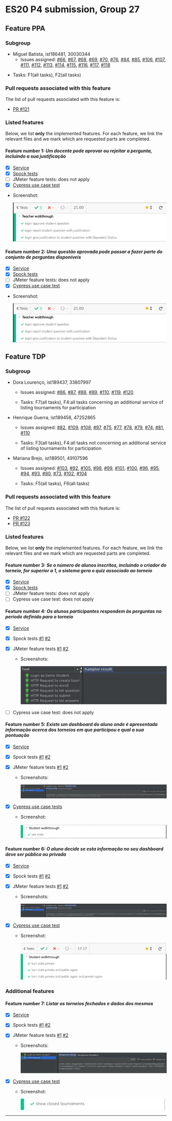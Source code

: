 # ES20 P4 submission, Group 27

## Feature PPA

### Subgroup

  - Miguel Batista, ist186481, 30030344 
    + Issues assigned: 
        [#66](https://github.com/tecnico-softeng/es20al_27-project/issues/66), 
        [#67](https://github.com/tecnico-softeng/es20al_27-project/issues/67),
        [#68](https://github.com/tecnico-softeng/es20al_27-project/issues/68),
        [#69](https://github.com/tecnico-softeng/es20al_27-project/issues/69),
        [#70](https://github.com/tecnico-softeng/es20al_27-project/issues/70),
        [#76](https://github.com/tecnico-softeng/es20al_27-project/issues/76),
        [#84](https://github.com/tecnico-softeng/es20al_27-project/issues/84),
        [#85](https://github.com/tecnico-softeng/es20al_27-project/issues/85),
        [#106](https://github.com/tecnico-softeng/es20al_27-project/issues/106),
        [#107](https://github.com/tecnico-softeng/es20al_27-project/issues/107),
        [#111](https://github.com/tecnico-softeng/es20al_27-project/issues/111),
        [#112](https://github.com/tecnico-softeng/es20al_27-project/issues/112),
        [#113](https://github.com/tecnico-softeng/es20al_27-project/issues/113),
        [#114](https://github.com/tecnico-softeng/es20al_27-project/issues/114),
        [#115](https://github.com/tecnico-softeng/es20al_27-project/issues/115),
        [#116](https://github.com/tecnico-softeng/es20al_27-project/issues/116),
        [#117](https://github.com/tecnico-softeng/es20al_27-project/issues/117),
        [#118](https://github.com/tecnico-softeng/es20al_27-project/issues/118)
       
   + Tasks: F1(all tasks), F2(all tasks)
 
### Pull requests associated with this feature

The list of pull requests associated with this feature is:

 - [PR #121](https://github.com/tecnico-softeng/es20al_27-project/pull/121)

### Listed features

Below, we list **only** the implemented features. For each feature, we link the relevant files and we mark which are requested parts are completed.

#### Feature number 1: _Um docente pode aprovar ou rejeitar a pergunta, incluindo a sua justificação_

 - [x] [Service](https://github.com/tecnico-softeng/es20al_27-project/blob/ppa/backend/src/main/java/pt/ulisboa/tecnico/socialsoftware/tutor/question/ProposedQuestionService.java)
 - [x] [Spock tests](https://github.com/tecnico-softeng/es20al_27-project/blob/ppa/backend/src/test/groovy/pt/ulisboa/tecnico/socialsoftware/tutor/question/service/StatusChangeSubmitQuestionTest.groovy)
 - [ ] JMeter feature tests: does not apply 
 - [x] [Cypress use case test](https://github.com/tecnico-softeng/es20al_27-project/tree/ppa/frontend/tests/e2e/specs/teacher/studentQuestions.js)        
 
 + Screenshot: 
   
      ![Test results](./p4-images/cypress_ppa.png) 
      
#### Feature number 2: _Uma questão aprovada pode passar a fazer parte do conjunto de perguntas disponíveis_

 - [x] [Service](https://github.com/tecnico-softeng/es20al_27-project/blob/ppa/backend/src/main/java/pt/ulisboa/tecnico/socialsoftware/tutor/question/ProposedQuestionService.java)
 - [x] [Spock tests](https://github.com/tecnico-softeng/es20al_27-project/blob/ppa/backend/src/test/groovy/pt/ulisboa/tecnico/socialsoftware/tutor/question/service/StatusChangeSubmitQuestionTest.groovy)
 - [ ] JMeter feature tests: does not apply 
 - [x] [Cypress use case test](https://github.com/tecnico-softeng/es20al_27-project/tree/ppa/frontend/tests/e2e/specs/teacher/studentQuestions.js)
      
 + Screenshot: 
   
      ![Test results](./p4-images/cypress_ppa.png)


## Feature TDP

### Subgroup

 - Dora Lourenço, ist189437, 33807997
   + Issues assigned: 
       [#86](https://github.com/tecnico-softeng/es20al_27-project/issues/86), 
       [#87](https://github.com/tecnico-softeng/es20al_27-project/issues/87),
       [#88](https://github.com/tecnico-softeng/es20al_27-project/issues/88),
       [#89](https://github.com/tecnico-softeng/es20al_27-project/issues/89),
       [#110](https://github.com/tecnico-softeng/es20al_27-project/issues/110),
       [#119](https://github.com/tecnico-softeng/es20al_27-project/issues/119),
       [#120](https://github.com/tecnico-softeng/es20al_27-project/issues/120)
       
   + Tasks: F7(all tasks), F4:all tasks concerning an additional service of 
   listing tournaments for participation 
   
 - Henrique Guerra, ist189456, 47252865
   + Issues assigned: 
        [#82](https://github.com/tecnico-softeng/es20al_27-project/issues/82), 
        [#109](https://github.com/tecnico-softeng/es20al_27-project/issues/109),
        [#108](https://github.com/tecnico-softeng/es20al_27-project/issues/108),
        [#97](https://github.com/tecnico-softeng/es20al_27-project/issues/97),
        [#75](https://github.com/tecnico-softeng/es20al_27-project/issues/75),
        [#77](https://github.com/tecnico-softeng/es20al_27-project/issues/77),
        [#78](https://github.com/tecnico-softeng/es20al_27-project/issues/78),
        [#79](https://github.com/tecnico-softeng/es20al_27-project/issues/79),
        [#74](https://github.com/tecnico-softeng/es20al_27-project/issues/74),
        [#81](https://github.com/tecnico-softeng/es20al_27-project/issues/81),
        [#110](https://github.com/tecnico-softeng/es20al_27-project/issues/110)
        
   + Tasks: F3(all tasks), F4:all tasks not concerning an additional service of 
   listing tournaments for participation 
   
  - Mariana Brejo, ist189501, 49107596
    + Issues assigned: 
        [#103](https://github.com/tecnico-softeng/es20al_27-project/issues/103), 
        [#92](https://github.com/tecnico-softeng/es20al_27-project/issues/92),
        [#105](https://github.com/tecnico-softeng/es20al_27-project/issues/105),
        [#98](https://github.com/tecnico-softeng/es20al_27-project/issues/98),
        [#99](https://github.com/tecnico-softeng/es20al_27-project/issues/99),
        [#101](https://github.com/tecnico-softeng/es20al_27-project/issues/101),
        [#100](https://github.com/tecnico-softeng/es20al_27-project/issues/100),
        [#96](https://github.com/tecnico-softeng/es20al_27-project/issues/96),
        [#95](https://github.com/tecnico-softeng/es20al_27-project/issues/95),
        [#94](https://github.com/tecnico-softeng/es20al_27-project/issues/94),
        [#93](https://github.com/tecnico-softeng/es20al_27-project/issues/93),
        [#80](https://github.com/tecnico-softeng/es20al_27-project/issues/80),
        [#73](https://github.com/tecnico-softeng/es20al_27-project/issues/73),
        [#102](https://github.com/tecnico-softeng/es20al_27-project/issues/102),
        [#104](https://github.com/tecnico-softeng/es20al_27-project/issues/104)
           
    + Tasks: F5(all tasks), F6(all tasks)

### Pull requests associated with this feature

The list of pull requests associated with this feature is:

 - [PR #122](https://github.com/tecnico-softeng/es20al_27-project/pull/122)
 - [PR #123](https://github.com/tecnico-softeng/es20al_27-project/pull/123)


### Listed features

Below, we list **only** the implemented features. For each feature, we link the relevant files and we mark which are requested parts are completed.

#### Feature number 3: _Se o número de alunos inscritos, incluindo o criador do torneio, for superior a 1, o sistema gera o quiz associado ao torneio_

 - [x] [Service](https://github.com/tecnico-softeng/es20al_27-project/blob/master/backend/src/main/java/pt/ulisboa/tecnico/socialsoftware/tutor/tournament/TournamentService.java)
 - [x] [Spock tests](https://github.com/tecnico-softeng/es20al_27-project/blob/tdp/backend/src/test/groovy/pt/ulisboa/tecnico/socialsoftware/tutor/tournament/service/GenerateQuestionsTest.groovy)
 - [ ] JMeter feature tests: does not apply
 - [ ] Cypress use case test: does not apply

#### Feature number 4: _Os alunos participantes respondem às perguntas no período definido para o torneio_

 - [x] [Service](https://github.com/tecnico-softeng/es20al_27-project/blob/master/backend/src/main/java/pt/ulisboa/tecnico/socialsoftware/tutor/tournament/TournamentService.java)
 - [x] Spock tests
    [#1](https://github.com/tecnico-softeng/es20al_27-project/blob/tdp/backend/src/test/groovy/pt/ulisboa/tecnico/socialsoftware/tutor/tournament/service/SubmitAnswerTest.groovy)
    [#2](https://github.com/tecnico-softeng/es20al_27-project/blob/tdp/backend/src/test/groovy/pt/ulisboa/tecnico/socialsoftware/tutor/tournament/service/SubmitAnswerPerformanceTest.groovy)
 - [x] JMeter feature tests
    [#1](https://github.com/tecnico-softeng/es20al_27-project/blob/tdp/backend/jmeter/tournaments/WSSubmitAnswerTest.jmx)
    [#2](https://github.com/tecnico-softeng/es20al_27-project/blob/tdp/backend/jmeter/tournaments/WSSubmitAnswerLoadTest.jmx)
   + Screenshots:
      
     ![Test results](./p4-images/jmeter_awnserTournaments.png)
     
 - [ ] Cypress use case test: does not apply
     
#### Feature number 5: _Existe um dashboard do aluno onde é apresentada informação acerca dos torneios em que participou e qual a sua pontuação_

 - [x] [Service](https://github.com/tecnico-softeng/es20al_27-project/blob/master/backend/src/main/java/pt/ulisboa/tecnico/socialsoftware/tutor/tournament/TournamentService.java)
 - [x] Spock tests
    [#1](https://github.com/tecnico-softeng/es20al_27-project/blob/tdp/backend/src/test/groovy/pt/ulisboa/tecnico/socialsoftware/tutor/statistics/StatisticsTest.groovy)
    [#2](https://github.com/tecnico-softeng/es20al_27-project/blob/tdp/backend/src/test/groovy/pt/ulisboa/tecnico/socialsoftware/tutor/statistics/StatisticsPerformanceTest.groovy)
 - [x] JMeter feature tests
    [#1](https://github.com/tecnico-softeng/es20al_27-project/blob/tdp/backend/jmeter/statistics/WSStatisticsTest.jmx)
    [#2](https://github.com/tecnico-softeng/es20al_27-project/blob/tdp/backend/jmeter/statistics/WStatisticsLoadTest.jmx)
    
   + Screenshots:
      
     ![Test results](./p4-images/jmeter_dashboard.png)
     
 - [x] [Cypress use case tests](https://github.com/tecnico-softeng/es20al_27-project/blob/tdp/frontend/tests/e2e/specs/student/manageStatistics.js)

   + Screenshot: 
   
     ![Test results](./p4-images/cypress_dashboard.png)
     
#### Feature number 6: _O aluno decide se esta informação no seu dashboard deve ser pública ou privada_

 - [x] [Service](https://github.com/tecnico-softeng/es20al_27-project/blob/master/backend/src/main/java/pt/ulisboa/tecnico/socialsoftware/tutor/tournament/TournamentService.java)
 - [x] Spock tests
    [#1](https://github.com/tecnico-softeng/es20al_27-project/blob/tdp/backend/src/test/groovy/pt/ulisboa/tecnico/socialsoftware/tutor/statistics/PrivacyStatisticsTest.groovy)
    [#2](https://github.com/tecnico-softeng/es20al_27-project/blob/tdp/backend/src/test/groovy/pt/ulisboa/tecnico/socialsoftware/tutor/statistics/PrivacyStatisticsPerformanceTest.groovy)
 - [x] JMeter feature tests
    [#1](https://github.com/tecnico-softeng/es20al_27-project/blob/tdp/backend/jmeter/statistics/WSPrivacyStatisticsTest.jmx)
    [#2](https://github.com/tecnico-softeng/es20al_27-project/blob/tdp/backend/jmeter/statistics/WSPrivacyStatisticsLoadTest.jmx)
   + Screenshots:
      
     ![Test results](./p4-images/jmeter_dashboardPrivacy.png)
     
 - [x] [Cypress use case test](https://github.com/tecnico-softeng/es20al_27-project/blob/tdp/frontend/tests/e2e/specs/student/manageStatisticsPrivacy.js)
   + Screenshot:
   
     ![Test results](./p4-images/cypress_dashboardPrivacy.png)


### Additional features

#### Feature number 7: _Listar os torneios fechados e dados dos mesmos_

 - [x] [Service](https://github.com/tecnico-softeng/es20al_27-project/blob/master/backend/src/main/java/pt/ulisboa/tecnico/socialsoftware/tutor/tournament/TournamentService.java)
 - [x] Spock tests
    [#1](https://github.com/tecnico-softeng/es20al_27-project/blob/tdp/backend/src/test/groovy/pt/ulisboa/tecnico/socialsoftware/tutor/tournament/service/ListClosedTournamentsTest.groovy)
    [#2](https://github.com/tecnico-softeng/es20al_27-project/blob/tdp/backend/src/test/groovy/pt/ulisboa/tecnico/socialsoftware/tutor/tournament/service/ListClosedTournamentsPerformanceTest.groovy)
 - [x] JMeter feature tests
    [#1](https://github.com/tecnico-softeng/es20al_27-project/blob/tdp/backend/jmeter/tournaments/WSListClosedTournamentsTest.jmx)
    [#2](https://github.com/tecnico-softeng/es20al_27-project/blob/tdp/backend/jmeter/tournaments/WSListClosedTournamentsLoadTest.jmx)

   + Screenshots:
      
     ![Test results](./p4-images/jmeter_closedTournaments.png)
     
 - [x] [Cypress use case test](https://github.com/tecnico-softeng/es20al_27-project/blob/tdp/frontend/tests/e2e/specs/tournaments/manageTournaments.js)
   + Screenshot:
   
     ![Test results](./p4-images/cypress_closedTournaments.png)


---
